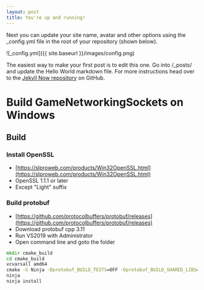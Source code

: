 ```yaml
---
layout: post
title: You're up and running!
---
```


Next you can update your site name, avatar and other options using the _config.yml file in the root of your repository (shown below).

![_config.yml]({{ site.baseurl }}/images/config.png)

The easiest way to make your first post is to edit this one. Go into /_posts/ and update the Hello World markdown file. For more instructions head over to the [Jekyll Now repository](https://github.com/barryclark/jekyll-now) on GitHub.

# Build GameNetworkingSockets on Windows

## Build

### Install OpenSSL
* [https://slproweb.com/products/Win32OpenSSL.html](https://slproweb.com/products/Win32OpenSSL.html)
* OpenSSL 1.1.1 or later
* Except "Light" suffix

### Build protobuf
* [https://github.com/protocolbuffers/protobuf/releases](https://github.com/protocolbuffers/protobuf/releases)
* Download protobuf cpp 3.11
* Run VS2019 with Administrator
* Open command line and goto the folder
```cmd
mkdir cmake_build
cd cmake_build
vcvarsall amd64
cmake -G Ninja -Dprotobuf_BUILD_TESTS=OFF -Dprotobuf_BUILD_SHARED_LIBS=ON -DCMAKE_INSTALL_PREFIX=c:\sdk\protobuf-amd64 ..\cmake
ninja
ninja install
```
